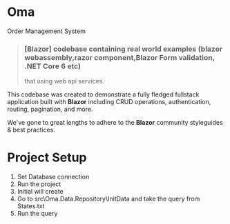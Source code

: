 # Oma
Order Management System

> ### [Blazor] codebase containing real world examples (blazor webassembly,razor component,Blazor Form validation, .NET Core 6 etc) 
> that using web api services.


This codebase was created to demonstrate a fully fledged fullstack application built with **Blazor** including CRUD operations, authentication, routing, pagination, and more.

We've gone to great lengths to adhere to the **Blazor** community styleguides & best practices.

# Project Setup

1. Set Database connection 
2. Run the project 
3. Initial will create
4. Go to src\Oma.Data.Repository\InitData and take the query from States.txt
5. Run the query 
